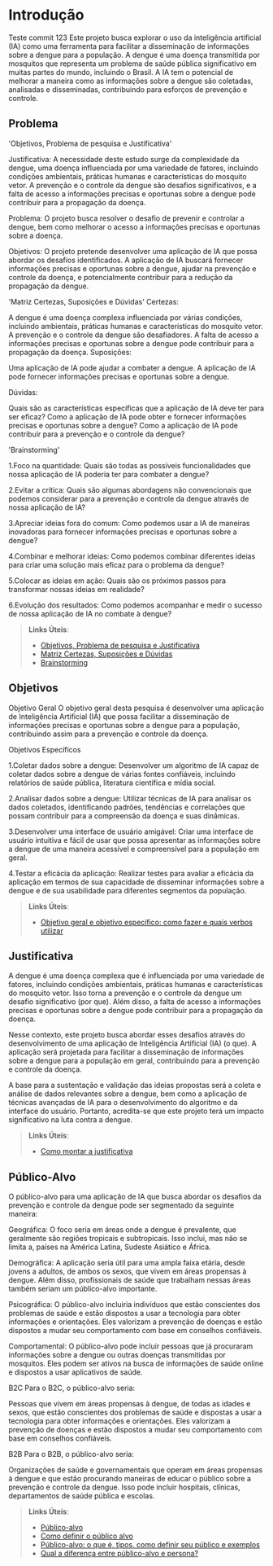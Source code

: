 # Introdução
Teste commit 123
Este projeto busca explorar o uso da inteligência artificial (IA) como uma ferramenta para facilitar a disseminação de informações sobre a dengue para a população. A dengue é uma doença transmitida por mosquitos que representa um problema de saúde pública significativo em muitas partes do mundo, incluindo o Brasil. A IA tem o potencial de melhorar a maneira como as informações sobre a dengue são coletadas, analisadas e disseminadas, contribuindo para esforços de prevenção e controle.

## Problema

'Objetivos, Problema de pesquisa e Justificativa'

Justificativa: A necessidade deste estudo surge da complexidade da dengue, uma doença influenciada por uma variedade de fatores, incluindo condições ambientais, práticas humanas e características do mosquito vetor. A prevenção e o controle da dengue são desafios significativos, e a falta de acesso a informações precisas e oportunas sobre a dengue pode contribuir para a propagação da doença.

Problema: O projeto busca resolver o desafio de prevenir e controlar a dengue, bem como melhorar o acesso a informações precisas e oportunas sobre a doença.

Objetivos: O projeto pretende desenvolver uma aplicação de IA que possa abordar os desafios identificados. A aplicação de IA buscará fornecer informações precisas e oportunas sobre a dengue, ajudar na prevenção e controle da doença, e potencialmente contribuir para a redução da propagação da dengue.

'Matriz Certezas, Suposições e Dúvidas'
Certezas:

A dengue é uma doença complexa influenciada por várias condições, incluindo ambientais, práticas humanas e características do mosquito vetor.
A prevenção e o controle da dengue são desafiadores.
A falta de acesso a informações precisas e oportunas sobre a dengue pode contribuir para a propagação da doença.
Suposições:

Uma aplicação de IA pode ajudar a combater a dengue.
A aplicação de IA pode fornecer informações precisas e oportunas sobre a dengue.

Dúvidas:

Quais são as características específicas que a aplicação de IA deve ter para ser eficaz?
Como a aplicação de IA pode obter e fornecer informações precisas e oportunas sobre a dengue?
Como a aplicação de IA pode contribuir para a prevenção e o controle da dengue?

'Brainstorming'

1.Foco na quantidade: Quais são todas as possíveis funcionalidades que nossa aplicação de IA poderia ter para combater a dengue?

2.Evitar a crítica: Quais são algumas abordagens não convencionais que podemos considerar para a prevenção e controle da dengue através de nossa aplicação de IA?

3.Apreciar ideias fora do comum: Como podemos usar a IA de maneiras inovadoras para fornecer informações precisas e oportunas sobre a dengue?

4.Combinar e melhorar ideias: Como podemos combinar diferentes ideias para criar uma solução mais eficaz para o problema da dengue?

5.Colocar as ideias em ação: Quais são os próximos passos para transformar nossas ideias em realidade?

6.Evolução dos resultados: Como podemos acompanhar e medir o sucesso de nossa aplicação de IA no combate à dengue?

> **Links Úteis**:
> - [Objetivos, Problema de pesquisa e Justificativa](https://medium.com/@versioparole/objetivos-problema-de-pesquisa-e-justificativa-c98c8233b9c3)
> - [Matriz Certezas, Suposições e Dúvidas](https://medium.com/educa%C3%A7%C3%A3o-fora-da-caixa/matriz-certezas-suposi%C3%A7%C3%B5es-e-d%C3%BAvidas-fa2263633655)
> - [Brainstorming](https://www.euax.com.br/2018/09/brainstorming/)

## Objetivos

Objetivo Geral O objetivo geral desta pesquisa é desenvolver uma aplicação de Inteligência Artificial (IA) que possa facilitar a disseminação de informações precisas e oportunas sobre a dengue para a população, contribuindo assim para a prevenção e controle da doença.

Objetivos Específicos

1.Coletar dados sobre a dengue: Desenvolver um algoritmo de IA capaz de coletar dados sobre a dengue de várias fontes confiáveis, incluindo relatórios de saúde pública, literatura científica e mídia social.

2.Analisar dados sobre a dengue: Utilizar técnicas de IA para analisar os dados coletados, identificando padrões, tendências e correlações que possam contribuir para a compreensão da doença e suas dinâmicas.

3.Desenvolver uma interface de usuário amigável: Criar uma interface de usuário intuitiva e fácil de usar que possa apresentar as informações sobre a dengue de uma maneira acessível e compreensível para a população em geral.

4.Testar a eficácia da aplicação: Realizar testes para avaliar a eficácia da aplicação em termos de sua capacidade de disseminar informações sobre a dengue e de sua usabilidade para diferentes segmentos da população.

> **Links Úteis**:
> - [Objetivo geral e objetivo específico: como fazer e quais verbos utilizar](https://blog.mettzer.com/diferenca-entre-objetivo-geral-e-objetivo-especifico/)

## Justificativa

A dengue é uma doença complexa que é influenciada por uma variedade de fatores, incluindo condições ambientais, práticas humanas e características do mosquito vetor. Isso torna a prevenção e o controle da dengue um desafio significativo (por que). Além disso, a falta de acesso a informações precisas e oportunas sobre a dengue pode contribuir para a propagação da doença.

Nesse contexto, este projeto busca abordar esses desafios através do desenvolvimento de uma aplicação de Inteligência Artificial (IA) (o que). A aplicação será projetada para facilitar a disseminação de informações sobre a dengue para a população em geral, contribuindo para a prevenção e controle da doença.

A base para a sustentação e validação das ideias propostas será a coleta e análise de dados relevantes sobre a dengue, bem como a aplicação de técnicas avançadas de IA para o desenvolvimento do algoritmo e da interface do usuário. Portanto, acredita-se que este projeto terá um impacto significativo na luta contra a dengue.

> **Links Úteis**:
> - [Como montar a justificativa](https://guiadamonografia.com.br/como-montar-justificativa-do-tcc/)

## Público-Alvo

O público-alvo para uma aplicação de IA que busca abordar os desafios da prevenção e controle da dengue pode ser segmentado da seguinte maneira:

Geográfica: O foco seria em áreas onde a dengue é prevalente, que geralmente são regiões tropicais e subtropicais. Isso inclui, mas não se limita a, países na América Latina, Sudeste Asiático e África.

Demográfica: A aplicação seria útil para uma ampla faixa etária, desde jovens a adultos, de ambos os sexos, que vivem em áreas propensas à dengue. Além disso, profissionais de saúde que trabalham nessas áreas também seriam um público-alvo importante.

Psicográfica: O público-alvo incluiria indivíduos que estão conscientes dos problemas de saúde e estão dispostos a usar a tecnologia para obter informações e orientações. Eles valorizam a prevenção de doenças e estão dispostos a mudar seu comportamento com base em conselhos confiáveis.

Comportamental: O público-alvo pode incluir pessoas que já procuraram informações sobre a dengue ou outras doenças transmitidas por mosquitos. Eles podem ser ativos na busca de informações de saúde online e dispostos a usar aplicativos de saúde.

B2C Para o B2C, o público-alvo seria:

Pessoas que vivem em áreas propensas à dengue, de todas as idades e sexos, que estão conscientes dos problemas de saúde e dispostas a usar a tecnologia para obter informações e orientações. Eles valorizam a prevenção de doenças e estão dispostos a mudar seu comportamento com base em conselhos confiáveis.

B2B Para o B2B, o público-alvo seria:

Organizações de saúde e governamentais que operam em áreas propensas à dengue e que estão procurando maneiras de educar o público sobre a prevenção e controle da dengue. Isso pode incluir hospitais, clínicas, departamentos de saúde pública e escolas.

> **Links Úteis**:
> - [Público-alvo](https://blog.hotmart.com/pt-br/publico-alvo/)
> - [Como definir o público alvo](https://exame.com/pme/5-dicas-essenciais-para-definir-o-publico-alvo-do-seu-negocio/)
> - [Público-alvo: o que é, tipos, como definir seu público e exemplos](https://klickpages.com.br/blog/publico-alvo-o-que-e/)
> - [Qual a diferença entre público-alvo e persona?](https://rockcontent.com/blog/diferenca-publico-alvo-e-persona/)
